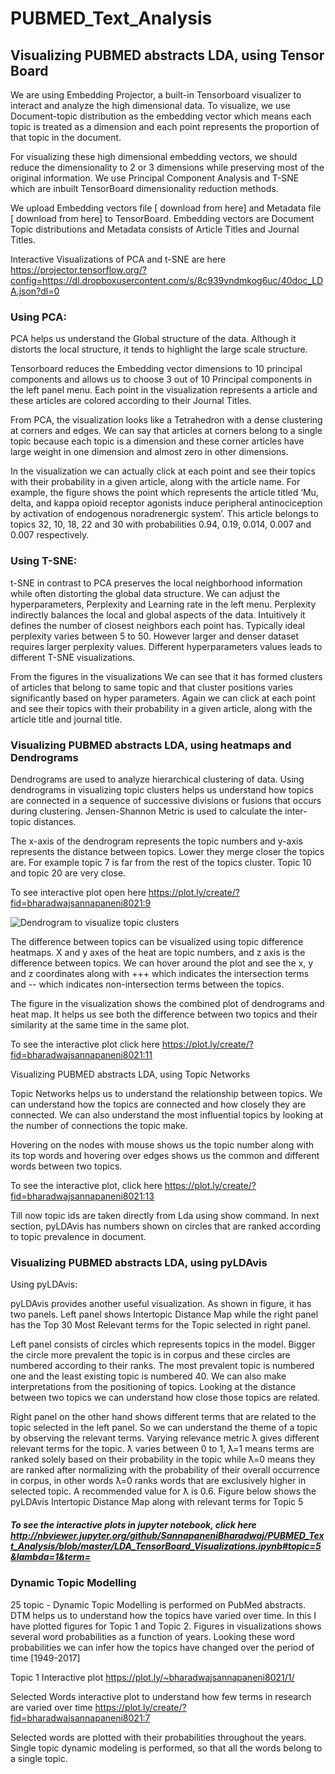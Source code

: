 # PUBMED_Text_Analysis

## Visualizing PUBMED abstracts LDA, using Tensor Board

We are using Embedding Projector, a built-in Tensorboard visualizer to interact and analyze the high dimensional data. To visualize, we use Document-topic distribution as the embedding vector which means each topic is treated as a dimension and each point represents the proportion of that topic in the document. 

For visualizing these high dimensional embedding vectors, we should reduce the dimensionality to 2 or 3 dimensions while preserving most of the original information. We use Principal Component Analysis and T-SNE which are inbuilt TensorBoard dimensionality reduction methods.

We upload Embedding vectors file [ download from here] and Metadata file [ download from here] to  TensorBoard. Embedding vectors are Document Topic distributions and Metadata consists of Article Titles and Journal Titles.

Interactive Visualizations of PCA and t-SNE are here https://projector.tensorflow.org/?config=https://dl.dropboxusercontent.com/s/8c939vndmkog6uc/40doc_LDA.json?dl=0


### Using PCA:

PCA helps us understand the Global structure of the data. Although it distorts the local structure, it tends to highlight the large scale structure. 

Tensorboard reduces the Embedding vector dimensions to 10 principal components and allows us to choose 3 out of 10 Principal components in the left panel menu. Each point in the visualization represents a article and these articles are colored according to their Journal Titles. 

From PCA, the visualization looks like a Tetrahedron with a dense clustering at corners and edges. We can say that articles at corners belong to a single topic because each topic is a dimension and these corner articles have large weight in one dimension and almost zero in other dimensions. 

In the visualization we can actually click at each point and see their topics with their probability in a given article, along with the article name. For example, the figure shows the point which represents the article titled ‘Mu, delta, and kappa opioid receptor agonists induce peripheral antinociception by activation of endogenous noradrenergic system’. This article belongs to topics 32, 10, 18, 22 and 30  with probabilities 0.94, 0.19, 0.014, 0.007 and 0.007 respectively. 

### Using T-SNE:

t-SNE in contrast to PCA preserves the local neighborhood information while often distorting the global data structure. We can adjust the hyperparameters, Perplexity and Learning rate in the left menu. Perplexity indirectly balances the local and global aspects of the data. Intuitively it defines the number of closest neighbors each point has. Typically ideal perplexity varies between 5 to 50. However larger and denser dataset requires larger perplexity values. Different hyperparameters values leads to different T-SNE visualizations. 

From the figures in the visualizations We can see that it has formed clusters of articles that belong to same topic and that cluster positions varies significantly based on hyper parameters.  Again we can click at each point and see their topics with their probability in a given article, along with the article title and journal title. 

### Visualizing PUBMED abstracts LDA, using heatmaps and Dendrograms

Dendrograms are used to analyze hierarchical clustering of data. Using dendrograms in visualizing topic clusters helps us understand how topics are connected in a sequence of successive divisions or fusions that occurs during clustering. Jensen-Shannon Metric is used to calculate the inter-topic distances.

The x-axis of the dendrogram represents the topic numbers and y-axis represents the distance between topics. Lower they merge closer the topics are. For example topic 7 is far from the rest of the topics cluster. Topic 10 and topic 20 are very close.

To see interactive plot open here https://plot.ly/create/?fid=bharadwajsannapaneni8021:9

![Dendrogram to visualize topic clusters](https://drive.google.com/open?id=1Nj3QT8nFvhAq8QUyNZXqOO88hYBKRo1q)


The difference between topics can be visualized using topic difference heatmaps. X and y axes of the heat are topic numbers, and z axis is the difference between topics. We can hover around the plot and see the x, y and z coordinates along with +++ which indicates the intersection terms and -- which indicates non-intersection terms between the topics. 

The figure in the visualization shows the combined plot of dendrograms and heat map. It helps us see both the difference between two topics and their similarity at the same time in the same plot.  

To see the interactive plot click here https://plot.ly/create/?fid=bharadwajsannapaneni8021:11


Visualizing PUBMED abstracts LDA, using Topic Networks

Topic Networks helps us to understand the relationship between topics. We can understand how the topics are connected and how closely they are connected. We can also understand the most influential topics by looking at the number of connections the topic make.

Hovering on the nodes with mouse shows us the topic number along with its top words and hovering over edges shows us the common and different words between two topics. 

To see the interactive plot, click here https://plot.ly/create/?fid=bharadwajsannapaneni8021:13


Till now topic ids are taken directly from Lda using show command. In next section, pyLDAvis has numbers shown on circles that are ranked according to topic prevalence in document. 


### Visualizing PUBMED abstracts LDA, using pyLDAvis

Using pyLDAvis:

pyLDAvis provides another useful visualization. As shown in figure, it has two panels. Left panel shows Intertopic Distance Map while the right panel has the Top 30 Most Relevant terms for the Topic selected in right panel. 

Left panel consists of circles which represents topics in the model. Bigger the circle more prevalent the topic is in corpus and these circles are numbered according to their ranks. The most prevalent topic is numbered one and the least existing topic is numbered 40. We can also make interpretations from the positioning of topics. Looking at the distance between two topics we can understand how close those topics are related. 

Right panel on the other hand shows different terms that are related to the topic selected in the left panel. So we can understand the theme of a topic by observing the relevant terms. Varying relevance metric ƛ gives different relevant terms for the topic. ƛ varies between 0 to 1, ƛ=1 means terms are ranked solely based on their probability in the topic while ƛ=0 means they are ranked after normalizing with the probability of their overall occurrence in corpus, in other words ƛ=0 ranks words that are exclusively higher in selected topic. A recommended value for ƛ is 0.6. Figure below shows the pyLDAvis Intertopic Distance Map along with relevant terms for Topic 5

##### To see the interactive plots in jupyter notebook, click here http://nbviewer.jupyter.org/github/SannapaneniBharadwaj/PUBMED_Text_Analysis/blob/master/LDA_TensorBoard_Visualizations.ipynb#topic=5&lambda=1&term=

### Dynamic Topic Modelling

25 topic - Dynamic Topic Modelling is performed on PubMed abstracts. DTM helps us to understand how the topics have varied over time. In this I have plotted figures for Topic 1 and Topic 2. Figures in visualizations shows several word probabilities as a function of years. Looking these word probabilities we can infer how the topics have changed over the period of time [1949-2017]

Topic 1 Interactive plot
https://plot.ly/~bharadwajsannapaneni8021/1/

Selected Words interactive plot to understand how few terms in research are varied over time
https://plot.ly/create/?fid=bharadwajsannapaneni8021:7

Selected words are plotted with their probabilities throughout the years. Single topic dynamic modeling is performed, so that all the words belong to a single topic.


